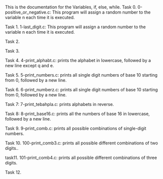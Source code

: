 This is the documentation for the Variables, if, else, while.
Task 0. 0-positive_or_negative.c: This program will assign a random number to the variable n each time it is executed.

Task 1. 1-last_digit.c: This program will assign a random number to the variable n each time it is executed.

Task 2.

Task 3. 

Task 4. 4-print_alphabt.c:  prints the alphabet in lowercase, followed by a new line except q and e.

Task 5. 5-print_numbers.c: prints all single digit numbers of base 10 starting from 0, followed by a new line.

Task 6.  6-print_numberz.c: prints all single digit numbers of base 10 starting from 0, followed by a new line.

Task 7: 7-print_tebahpla.c: prints alphabets in reverse.

Task 8: 8-print_base16.c:  prints all the numbers of base 16 in lowercase, followed by a new line.

Task 9. 9-print_comb.c:  prints all possible combinations of single-digit numbers.

Task 10. 100-print_comb3.c: prints all possible different combinations of two digits..

task11. 101-print_comb4.c: prints all possible different combinations of three digits.

Task 12.     
